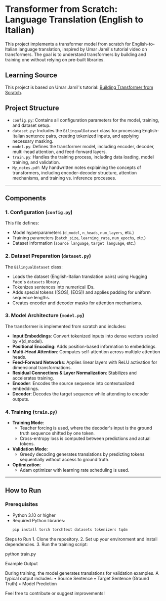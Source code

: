 # Transformer from Scratch: Language Translation (English to Italian)

This project implements a transformer model from scratch for English-to-Italian language translation, inspired by Umar Jamil's tutorial video on transformers. The goal is to understand transformers by building and training one without relying on pre-built libraries.

## Learning Source

This project is based on Umar Jamil's tutorial: [Building Transformer from Scratch](https://www.youtube.com/watch?v=ISNdQcPhsts&t=9601s).

## Project Structure

- `config.py`: Contains all configuration parameters for the model, training, and dataset setup.
- `dataset.py`: Includes the `BilingualDataset` class for processing English-Italian sentence pairs, creating tokenized inputs, and applying necessary masking.
- `model.py`: Defines the transformer model, including encoder, decoder, multi-head attention, and feed-forward layers.
- `train.py`: Handles the training process, including data loading, model training, and validation.
- `My_notes.pdf`: My handwritten notes explaining the concepts of transformers, including encoder-decoder structure, attention mechanisms, and training vs. inference processes.

---


## Components

### 1. **Configuration (`config.py`)**
This file defines:
- Model hyperparameters (`d_model`, `n_heads`, `num_layers`, etc.)
- Training parameters (`batch_size`, `learning_rate`, `num_epochs`, etc.)
- Dataset information (`source language`, `target language`, etc.)

### 2. **Dataset Preparation (`dataset.py`)**
The `BilingualDataset` class:
- Loads the dataset (English-Italian translation pairs) using Hugging Face's `datasets` library.
- Tokenizes sentences into numerical IDs.
- Adds special tokens ([SOS], [EOS]) and applies padding for uniform sequence lengths.
- Creates encoder and decoder masks for attention mechanisms.

### 3. **Model Architecture (`model.py`)**
The transformer is implemented from scratch and includes:
- **Input Embeddings**: Convert tokenized inputs into dense vectors scaled by √(d_model).
- **Positional Encoding**: Adds position-based information to embeddings.
- **Multi-Head Attention**: Computes self-attention across multiple attention heads.
- **Feed-Forward Networks**: Applies linear layers with ReLU activation for dimensional transformations.
- **Residual Connections & Layer Normalization**: Stabilizes and accelerates training.
- **Encoder**: Encodes the source sequence into contextualized embeddings.
- **Decoder**: Decodes the target sequence while attending to encoder outputs.

### 4. **Training (`train.py`)**
- **Training Mode**:
  - Teacher forcing is used, where the decoder's input is the ground truth sequence shifted by one token.
  - Cross-entropy loss is computed between predictions and actual tokens.
- **Validation Mode**:
  - Greedy decoding generates translations by predicting tokens sequentially without access to ground truth.
- **Optimization**:
  - Adam optimizer with learning rate scheduling is used.

---

## How to Run

### Prerequisites
- Python 3.10 or higher
- Required Python libraries:
  ```bash
  pip install torch torchtext datasets tokenizers tqdm

Steps to Run
	1.	Clone the repository.
	2.	Set up your environment and install dependencies.
	3.	Run the training script:

python train.py

Example Output

During training, the model generates translations for validation examples. A typical output includes:
	•	Source Sentence
	•	Target Sentence (Ground Truth)
	•	Model Prediction


Feel free to contribute or suggest improvements!
